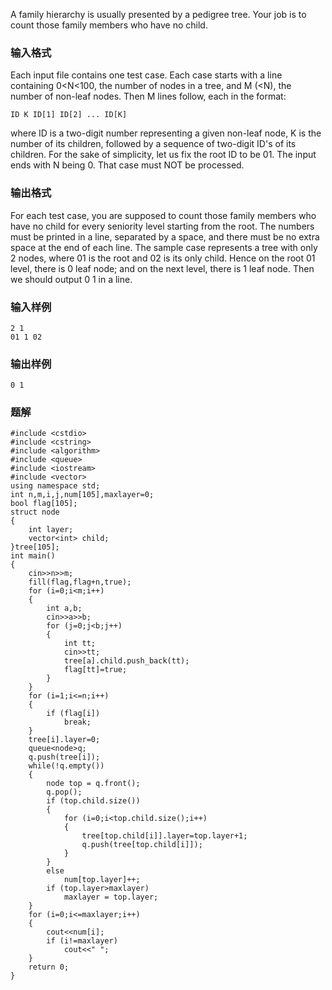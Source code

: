 A family hierarchy is usually presented by a pedigree tree. Your job is to count those family members who have no child.
### 输入格式
Each input file contains one test case. Each case starts with a line containing 0<N<100, the number of nodes in a tree, and M (<N), the number of non-leaf nodes. Then M lines follow, each in the format:
```
ID K ID[1] ID[2] ... ID[K]
```
where ID is a two-digit number representing a given non-leaf node, K is the number of its children, followed by a sequence of two-digit ID's of its children. For the sake of simplicity, let us fix the root ID to be 01.
The input ends with N being 0. That case must NOT be processed.
### 输出格式
For each test case, you are supposed to count those family members who have no child for every seniority level starting from the root. The numbers must be printed in a line, separated by a space, and there must be no extra space at the end of each line.
The sample case represents a tree with only 2 nodes, where 01 is the root and 02 is its only child. Hence on the root 01 level, there is 0 leaf node; and on the next level, there is 1 leaf node. Then we should output 0 1 in a line.
### 输入样例
```
2 1
01 1 02
```
### 输出样例
```
0 1
```

### 题解
```
#include <cstdio>
#include <cstring>
#include <algorithm>
#include <queue>
#include <iostream>
#include <vector>
using namespace std;
int n,m,i,j,num[105],maxlayer=0;
bool flag[105];
struct node
{
    int layer;
    vector<int> child;
}tree[105];
int main()
{
    cin>>n>>m;
    fill(flag,flag+n,true);
    for (i=0;i<m;i++)
    {
        int a,b;
        cin>>a>>b;
        for (j=0;j<b;j++)
        {
            int tt;
            cin>>tt;
            tree[a].child.push_back(tt);
            flag[tt]=true;
        }
    }
    for (i=1;i<=n;i++)
    {
        if (flag[i])
            break;
    }
    tree[i].layer=0;
    queue<node>q;
    q.push(tree[i]);
    while(!q.empty())
    {
        node top = q.front();
        q.pop();
        if (top.child.size())
        {
            for (i=0;i<top.child.size();i++)
            {
                tree[top.child[i]].layer=top.layer+1;
                q.push(tree[top.child[i]]);
            }
        }
        else
            num[top.layer]++;
        if (top.layer>maxlayer)
            maxlayer = top.layer;
    }
    for (i=0;i<=maxlayer;i++)
    {
        cout<<num[i];
        if (i!=maxlayer)
            cout<<" ";
    }
    return 0;
}
```
